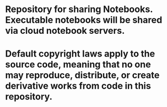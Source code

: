 # Repository for sharing Notebooks. Executable notebooks will be shared via cloud notebook servers. 
# Default copyright laws apply to the source code, meaning that no one may reproduce, distribute, or create derivative works from code in this repository. 
